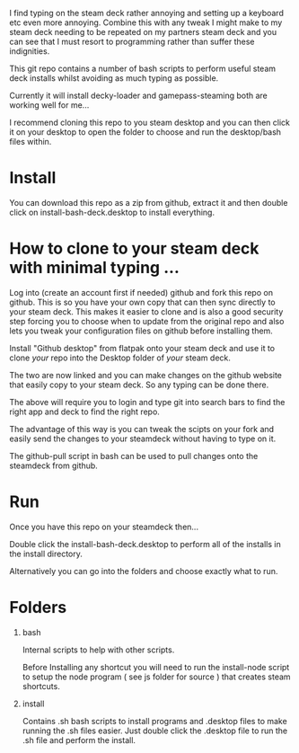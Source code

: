 
I find typing on the steam deck rather annoying and setting up a 
keyboard etc even more annoying. Combine this with any tweak I might 
make to my steam deck needing to be repeated on my partners steam deck 
and you can see that I must resort to programming rather than suffer 
these indignities.

This git repo contains a number of bash scripts to perform useful steam 
deck installs whilst avoiding as much typing as possible.

Currently it will install decky-loader and gamepass-steaming both are 
working well for me...

I recommend cloning this repo to you steam desktop and you can then 
click it on your desktop to open the folder to choose and run the 
desktop/bash files within.

# Install

You can download this repo as a zip from github, extract it and then 
double click on install-bash-deck.desktop to install everything.


# How to clone to your steam deck with minimal typing ...

Log into (create an account first if needed) github and fork this repo 
on github. This is so you have your own copy that can then sync 
directly to your steam deck. This makes it easier to clone and is also 
a good security step forcing you to choose when to update from the 
original repo and also lets you tweak your configuration files on 
github before installing them.

Install "Github desktop" from flatpak onto your steam deck and use it 
to clone *your* repo into the Desktop folder of *your* steam deck.

The two are now linked and you can make changes on the github website 
that easily copy to your steam deck. So any typing can be done there.

The above will require you to login and type git into search bars to 
find the right app and deck to find the right repo.

The advantage of this way is you can tweak the scipts on your fork and 
easily send the changes to your steamdeck without having to type on it.

The github-pull script in bash can be used to pull changes onto the 
steamdeck from github.


# Run

Once you have this repo on your steamdeck then...

Double click the install-bash-deck.desktop to perform all of the 
installs in the install directory.

Alternatively you can go into the folders and choose exactly what to 
run.

# Folders

1. bash

	Internal scripts to help with other scripts.
	
	Before Installing any shortcut you will need to run the 
	install-node script to setup the node program ( see js folder for 
	source ) that creates steam shortcuts.

2. install

	Contains .sh bash scripts to install programs and .desktop files to 
	make running the .sh files easier. Just double click the .desktop 
	file to run the .sh file and perform the install.
	


